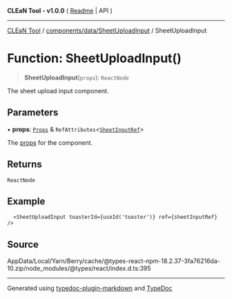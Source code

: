 **CLEaN Tool - v1.0.0** ( [Readme](../../../../README.md) \| API )

***

[CLEaN Tool](../../../../modules.md) / [components/data/SheetUploadInput](../README.md) / SheetUploadInput

# Function: SheetUploadInput()

> **SheetUploadInput**(`props`): `ReactNode`

The sheet upload input component.

## Parameters

▪ **props**: [`Props`](../private/interfaces/Props.md) & `RefAttributes`\<[`SheetInputRef`](../interfaces/SheetInputRef.md)\>

The [props](../private/interfaces/Props.md) for the component.

## Returns

`ReactNode`

## Example

```tsx
  <SheetUploadInput toasterId={useId('toaster')} ref={sheetInputRef} />
```

## Source

AppData/Local/Yarn/Berry/cache/@types-react-npm-18.2.37-3fa76216da-10.zip/node\_modules/@types/react/index.d.ts:395

***

Generated using [typedoc-plugin-markdown](https://www.npmjs.com/package/typedoc-plugin-markdown) and [TypeDoc](https://typedoc.org/)
